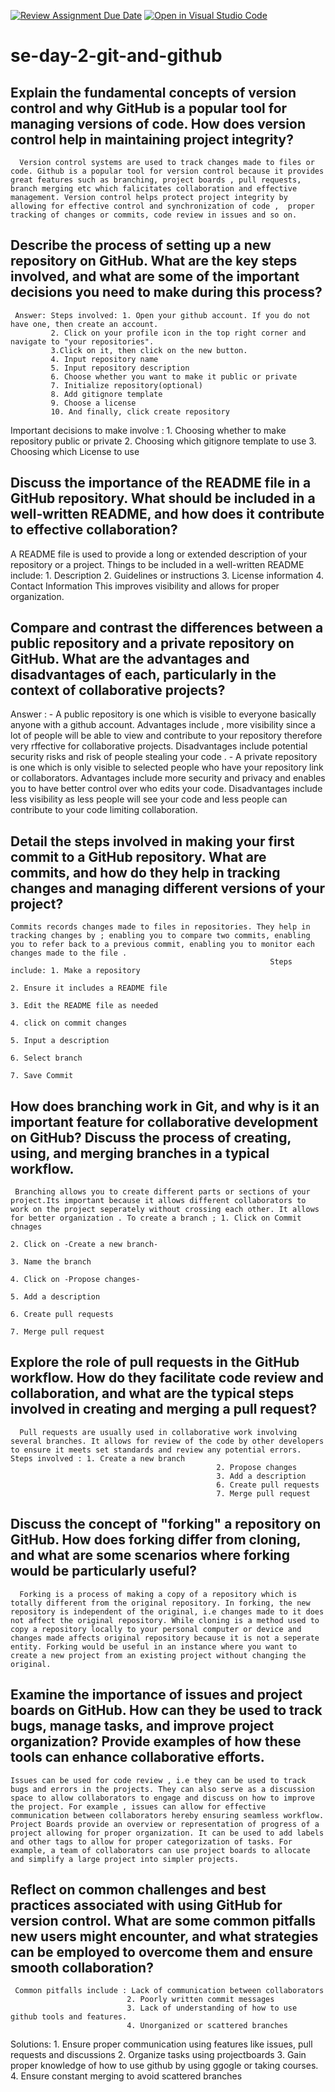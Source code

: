 [![Review Assignment Due Date](https://classroom.github.com/assets/deadline-readme-button-22041afd0340ce965d47ae6ef1cefeee28c7c493a6346c4f15d667ab976d596c.svg)](https://classroom.github.com/a/8wgCKhpZ)
[![Open in Visual Studio Code](https://classroom.github.com/assets/open-in-vscode-2e0aaae1b6195c2367325f4f02e2d04e9abb55f0b24a779b69b11b9e10269abc.svg)](https://classroom.github.com/online_ide?assignment_repo_id=15600268&assignment_repo_type=AssignmentRepo)
# se-day-2-git-and-github
## Explain the fundamental concepts of version control and why GitHub is a popular tool for managing versions of code. How does version control help in maintaining project integrity?
     
      Version control systems are used to track changes made to files or code. Github is a popular tool for version control because it provides great features such as branching, project boards , pull requests, branch merging etc which falicitates collaboration and effective management. Version control helps protect project integrity by allowing for effective control and synchronization of code ,  proper tracking of changes or commits, code review in issues and so on.

## Describe the process of setting up a new repository on GitHub. What are the key steps involved, and what are some of the important decisions you need to make during this process?
   
     Answer: Steps involved: 1. Open your github account. If you do not have one, then create an account.
             2. Click on your profile icon in the top right corner and navigate to "your repositories".
             3.Click on it, then click on the new button.
             4. Input repository name
             5. Input repository description 
             6. Choose whether you want to make it public or private
             7. Initialize repository(optional)
             8. Add gitignore template
             9. Choose a license 
             10. And finally, click create repository
Important decisions to make involve : 
    1. Choosing whether to make repository public or private
    2. Choosing which gitignore template to use
    3. Choosing which License to use
## Discuss the importance of the README file in a GitHub repository. What should be included in a well-written README, and how does it contribute to effective collaboration?
 
  A README file is used to provide a long or extended description of your repository or a project. 
  Things to be included in a well-written README include:
       1. Description
       2. Guidelines or instructions
       3. License information
       4. Contact Information
This improves visibility and allows for proper organization.

## Compare and contrast the differences between a public repository and a private repository on GitHub. What are the advantages and disadvantages of each, particularly in the context of collaborative projects?
   
   Answer : - A public repository is one which is visible to everyone basically anyone with a github account. 
              Advantages include , more visibility since a lot of people will be able to view  and contribute to your repository therefore very rffective for collaborative projects.
              Disadvantages include potential security risks and risk of people stealing your code .
           -  A private repository is one which is only visible to selected people who have your repository link or collaborators.
               Advantages include more security and privacy and enables you to have better control over who edits your code.
               Disadvantages include less visibility as less people will see your code and less people can contribute to your code limiting collaboration.

## Detail the steps involved in making your first commit to a GitHub repository. What are commits, and how do they help in tracking changes and managing different versions of your project?
    
    Commits records changes made to files in repositories. They help in tracking changes by ; enabling you to compare two commits, enabling you to refer back to a previous commit, enabling you to monitor each changes made to the file . 
                                                              Steps include: 1. Make a repository
                                                                             2. Ensure it includes a README file 
                                                                             3. Edit the README file as needed
                                                                             4. click on commit changes
                                                                             5. Input a description
                                                                             6. Select branch
                                                                             7. Save Commit
     


## How does branching work in Git, and why is it an important feature for collaborative development on GitHub? Discuss the process of creating, using, and merging branches in a typical workflow.
     Branching allows you to create different parts or sections of your project.Its important because it allows different collaborators to work on the project seperately without crossing each other. It allows for better organization . To create a branch ; 1. Click on Commit chnages
                                                                                      2. Click on -Create a new branch-
                                                                                      3. Name the branch
                                                                                      4. Click on -Propose changes-
                                                                                      5. Add a description
                                                                                      6. Create pull requests
                                                                                      7. Merge pull request

## Explore the role of pull requests in the GitHub workflow. How do they facilitate code review and collaboration, and what are the typical steps involved in creating and merging a pull request? 
    
      Pull requests are usually used in collaborative work involving several branches. It allows for review of the code by other developers to ensure it meets set standards and review any potential errors. Steps involved : 1. Create a new branch
                                                  2. Propose changes
                                                  3. Add a description 
                                                  6. Create pull requests
                                                  7. Merge pull request

## Discuss the concept of "forking" a repository on GitHub. How does forking differ from cloning, and what are some scenarios where forking would be particularly useful?
      
      Forking is a process of making a copy of a repository which is totally different from the original repository. In forking, the new repository is independent of the original, i.e changes made to it does not affect the original repository. While cloning is a method used to copy a repository locally to your personal computer or device and changes made affects original repository because it is not a seperate entity. Forking would be useful in an instance where you want to create a new project from an existing project without changing the original.

## Examine the importance of issues and project boards on GitHub. How can they be used to track bugs, manage tasks, and improve project organization? Provide examples of how these tools can enhance collaborative efforts.
  
    Issues can be used for code review , i.e they can be used to track bugs and errors in the projects. They can also serve as a discussion space to allow collaborators to engage and discuss on how to improve the project. For example , issues can allow for effective communication between collaborators hereby ensuring seamless workflow.
    Project Boards provide an overview or representation of progress of a project allowing for proper organization. It can be used to add labels and other tags to allow for proper categorization of tasks. For example, a team of collaborators can use project boards to allocate and simplify a large project into simpler projects.

## Reflect on common challenges and best practices associated with using GitHub for version control. What are some common pitfalls new users might encounter, and what strategies can be employed to overcome them and ensure smooth collaboration?
  
     Common pitfalls include : Lack of communication between collaborators
                              2. Poorly written commit messages
                              3. Lack of understanding of how to use github tools and features.
                              4. Unorganized or scattered branches
  Solutions: 1. Ensure proper communication using features like issues, pull requests and discussions
           2. Organize tasks using projectboards
           3. Gain proper knowledge of how to use github by using ggogle or taking courses.
           4. Ensure constant merging to avoid scattered branches
